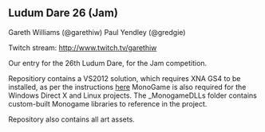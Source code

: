 Ludum Dare 26 (Jam)
-------------------

Gareth Williams (@garethiw)
Paul Yendley (@gredgie)

Twitch stream: http://www.twitch.tv/garethiw

Our entry for the 26th Ludum Dare, for the Jam competition.

Repositiory contains a VS2012 solution, which requires XNA GS4 to be installed, as per the instructions [here](http://stackoverflow.com/questions/10881005/how-to-install-xna-game-studio-on-visual-studio-2012)
MonoGame is also required for the Windows Direct X and Linux projects. The _MonogameDLLs folder contains custom-built Monogame libraries to reference in the project.

Repository also contains all art assets.